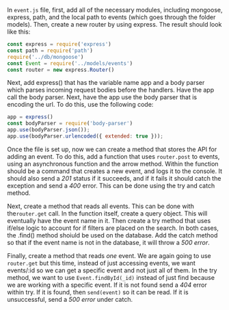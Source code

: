 <!--title={Dynamic Browsing Page Retrieving Events}-->

In `event.js`  file, first, add all of the necessary modules, including mongoose, express, path, and the local path to events (which goes through the folder models). Then, create a new router by using express. The result should look like this:

```javascript
const express = require('express')
const path = require('path')
require('../db/mongoose')
const Event = require('../models/events')
const router = new express.Router()
```

Next, add express() that has the variable name app and a body parser which parses incoming request bodies before the handlers. Have the app call the body parser. Next, have the app use the body parser that is encoding the url. To do this, use the following code:

```javascript
app = express()
const bodyParser = require('body-parser')
app.use(bodyParser.json());
app.use(bodyParser.urlencoded({ extended: true }));
```

Once the file is set up, now we can create a method that stores the API for adding an event. To do this, add a function that uses ``router.post`` to events, using an asynchronous function and the arrow method. Within the function should be a command that creates a new event, and logs it to the console. It should also send a *201* status if it succeeds, and if it fails it should catch the exception and send a *400* error. This can be done using the try and catch method. 

Next, create a method that reads all events. This can be done with the``router.get`` call. In the function itself, create a query object. This will eventually have the event name in it. Then create a try method that uses if/else logic to account for if filters are placed on the search. In both cases, the .find() method shoiuld be used on the database. Add the catch method so that if the event name is not in the database, it will throw a *500 error*.

Finally, create a method that reads *one* event. We are again going to use ``router.get`` but this time, instead of just accessing events, we want events/:id so we can get a specific event and not just all of them. In the try method, we want to use ``Event.findById(_id)`` instead of just find because we are working with a specific event.  If it is not found send a *404* error within try. If it is found, then ``send(event)`` so it can be read.  If it is unsuccessful, send a *500 error* under catch.


